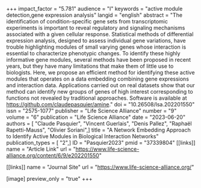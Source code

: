 +++
impact_factor = "5.781"
audience = "I"
keywords = "active module detection,gene expression analysis"
langid = "english"
abstract = "The identification of condition-specific gene sets from transcriptomic experiments is important to reveal regulatory and signaling mechanisms associated with a given cellular response. Statistical methods of differential expression analysis, designed to assess individual gene variations, have trouble highlighting modules of small varying genes whose interaction is essential to characterize phenotypic changes. To identify these highly informative gene modules, several methods have been proposed in recent years, but they have many limitations that make them of little use to biologists. Here, we propose an efficient method for identifying these active modules that operates on a data embedding combining gene expressions and interaction data. Applications carried out on real datasets show that our method can identify new groups of genes of high interest corresponding to functions not revealed by traditional approaches. Software is available at https://github.com/claudepasquier/amine."
doi = "10.26508/lsa.202201550"
issn = "2575-1077"
publisher = "Life Science Alliance"
number = "9"
volume = "6"
publication = "Life Science Alliance"
date = "2023-06-20"
authors = [ "Claude Pasquier", "Vincent Guerlais", "Denis Pallez", "Raphaël Rapetti-Mauss", "Olivier Soriani",]
title = "A Network Embedding Approach to Identify Active Modules in Biological Interaction Networks"
publication_types = [ "2",]
ID = "Pasquier2023"
pmid = "37339804"
[[links]]
name = "Article Link"
url = "https://www.life-science-alliance.org/content/6/9/e202201550"

[[links]]
name = "Journal Site"
url = "https://www.life-science-alliance.org/"

[image]
preview_only = "true"
+++
